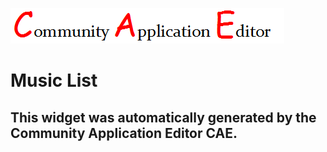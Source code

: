 ![CAE](https://github.com/GHProjectsTest/CAE-Deployment-Temp/blob/gh-pages/frontendComponent-28/img/logo.png)  

Music List
===================


This widget was automatically generated by the Community Application Editor CAE.  
---------------
